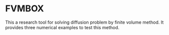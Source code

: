 # FVMBOX
This a research tool for solving diffusion problem by finite volume method. It provides three numerical examples to test  this method.
 

